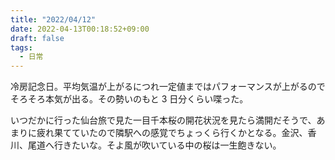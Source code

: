 ```yaml
---
title: "2022/04/12"
date: 2022-04-13T00:18:52+09:00
draft: false
tags:
  - 日常
---
```


冷房記念日。平均気温が上がるにつれ一定値まではパフォーマンスが上がるのでそろそろ本気が出る。その勢いのもと 3 日分くらい喋った。

いつだかに行った仙台旅で見た一目千本桜の開花状況を見たら満開だそうで、あまりに疲れ果てていたので隣駅への感覚でちょっくら行くかとなる。金沢、香川、尾道へ行きたいな。そよ風が吹いている中の桜は一生飽きない。
